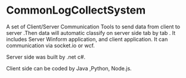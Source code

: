 # CommonLogCollectSystem
A set of Client/Server Communication Tools to send data from client to server .Then data will automatic classify on server side tab by tab .
It includes Server Winform application, and client application.
It can communication via socket.io or wcf.

Server side was built by .net c#.

Client side can be coded by Java ,Python, Node.js.
